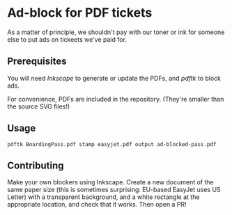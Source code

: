# Ad-block for PDF tickets

As a matter of principle, we shouldn't pay with our toner or ink for someone
else to put ads on tickeets we've paid for.

## Prerequisites

You will need *Inkscape* to generate or update the PDFs, and *pdftk* to block
ads.

For convenience, PDFs are included in the repository. (They're smaller than the
source SVG files!)

## Usage

    pdftk BoardingPass.pdf stamp easyjet.pdf output ad-blocked-pass.pdf

## Contributing

Make your own blockers using Inkscape. Create a new document of the same paper
size (this is sometimes surprising: EU-based EasyJet uses US Letter) with a
transparent background, and a white rectangle at the appropriate location, and
check that it works. Then open a PR!
